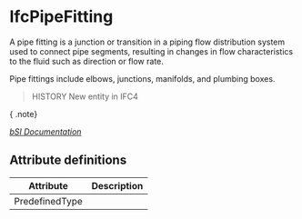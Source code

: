 IfcPipeFitting
==============
A pipe fitting is a junction or transition in a piping flow distribution
system used to connect pipe segments, resulting in changes in flow
characteristics to the fluid such as direction or flow rate.  
  
Pipe fittings include elbows, junctions, manifolds, and plumbing boxes.  
  
> HISTORY  New entity in IFC4  
  
{ .note}  
>  
[ _bSI
Documentation_](https://standards.buildingsmart.org/IFC/DEV/IFC4_2/FINAL/HTML/schema/ifchvacdomain/lexical/ifcpipefitting.htm)


Attribute definitions
---------------------
| Attribute      | Description   |
|----------------|---------------|
| PredefinedType |               |

